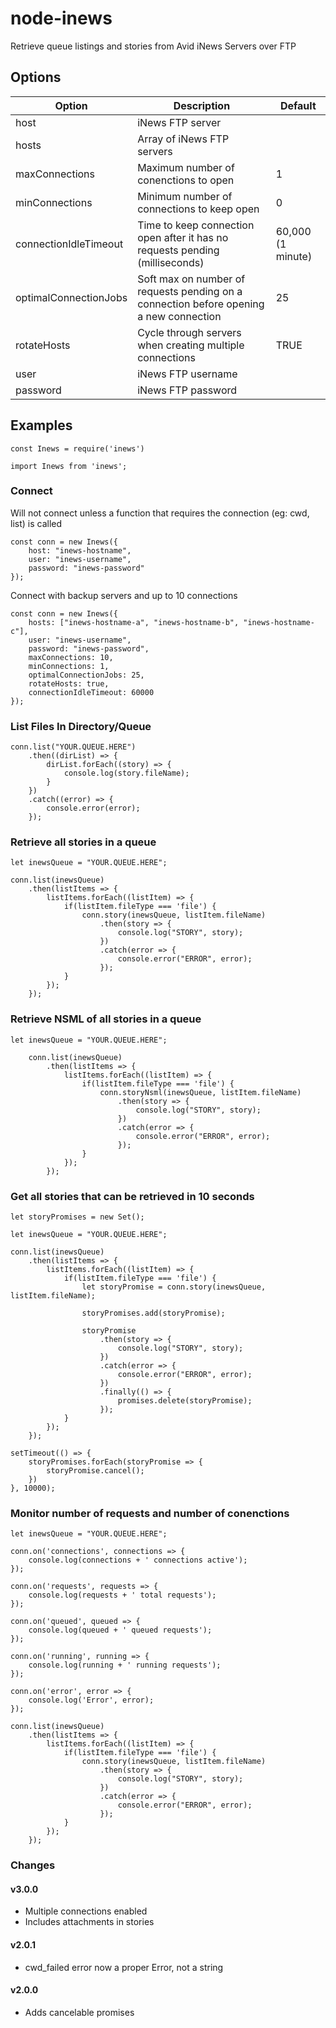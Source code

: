 # node-inews
Retrieve queue listings and stories from Avid iNews Servers over FTP

## Options

Option|Description|Default
-----|-----|-----
host|iNews FTP server| 
hosts|Array of iNews FTP servers| 
maxConnections|Maximum number of conenctions to open|1
minConnections|Minimum number of connections to keep open|0
connectionIdleTimeout|Time to keep connection open after it has no requests pending (milliseconds)|60,000 (1 minute)
optimalConnectionJobs|Soft max on number of requests pending on a connection before opening a new connection|25
rotateHosts|Cycle through servers when creating multiple connections|TRUE
user|iNews FTP username| 
password|iNews FTP password| 

## Examples

	const Inews = require('inews')

	import Inews from 'inews';
	

### Connect
Will not connect unless a function that requires the connection (eg: cwd, list) is called

	const conn = new Inews({
		host: "inews-hostname",
		user: "inews-username",
		password: "inews-password"
	});
	
Connect with backup servers and up to 10 connections

	const conn = new Inews({
		hosts: ["inews-hostname-a", "inews-hostname-b", "inews-hostname-c"],
		user: "inews-username",
		password: "inews-password",
		maxConnections: 10,
		minConnections: 1,
		optimalConnectionJobs: 25,
		rotateHosts: true,
		connectionIdleTimeout: 60000
	});
	
	

### List Files In Directory/Queue ###

	conn.list("YOUR.QUEUE.HERE")
		.then((dirList) => {
			dirList.forEach((story) => {
        		console.log(story.fileName);
        	}
		})
		.catch((error) => {
			console.error(error);
		});
	
### Retrieve all stories in a queue

	let inewsQueue = "YOUR.QUEUE.HERE";

	conn.list(inewsQueue)
	    .then(listItems => {
	        listItems.forEach((listItem) => {
        		if(listItem.fileType === 'file') {
        			conn.story(inewsQueue, listItem.fileName)
        			    .then(story => {
        					console.log("STORY", story);
        				})
        				.catch(error => {
        					console.error("ERROR", error);
        				});
        		}
        	});
	    });

	
### Retrieve NSML of all stories in a queue

	let inewsQueue = "YOUR.QUEUE.HERE";
    
    	conn.list(inewsQueue)
    	    .then(listItems => {
    	        listItems.forEach((listItem) => {
            		if(listItem.fileType === 'file') {
            			conn.storyNsml(inewsQueue, listItem.fileName)
            			    .then(story => {
            					console.log("STORY", story);
            				})
            				.catch(error => {
            					console.error("ERROR", error);
            				});
            		}
            	});
    	    });

### Get all stories that can be retrieved in 10 seconds

    let storyPromises = new Set();

	let inewsQueue = "YOUR.QUEUE.HERE";

	conn.list(inewsQueue)
        .then(listItems => {
            listItems.forEach((listItem) => {
                if(listItem.fileType === 'file') {
                    let storyPromise = conn.story(inewsQueue, listItem.fileName);

                    storyPromises.add(storyPromise);

                    storyPromise
                        .then(story => {
                            console.log("STORY", story);
                        })
                        .catch(error => {
                            console.error("ERROR", error);
                        })
                        .finally(() => {
                            promises.delete(storyPromise);
                        });
                }
            });
        });

    setTimeout(() => {
        storyPromises.forEach(storyPromise => {
            storyPromise.cancel();
        })
    }, 10000);

### Monitor number of requests and number of conenctions
	
	let inewsQueue = "YOUR.QUEUE.HERE";
    
    conn.on('connections', connections => {
        console.log(connections + ' connections active');
    });
    
    conn.on('requests', requests => {
        console.log(requests + ' total requests');
    });
    
    conn.on('queued', queued => {
        console.log(queued + ' queued requests');
    });
        
    conn.on('running', running => {
        console.log(running + ' running requests');
    });
    
    conn.on('error', error => {
        console.log('Error', error);
    });
    
    conn.list(inewsQueue)
        .then(listItems => {
            listItems.forEach((listItem) => {
                if(listItem.fileType === 'file') {
                    conn.story(inewsQueue, listItem.fileName)
                        .then(story => {
                            console.log("STORY", story);
                        })
                        .catch(error => {
                            console.error("ERROR", error);
                        });
                }
            });
        });
	
### Changes

#### v3.0.0

- Multiple connections enabled
- Includes attachments in stories

#### v2.0.1

- cwd_failed error now a proper Error, not a string

#### v2.0.0

- Adds cancelable promises
